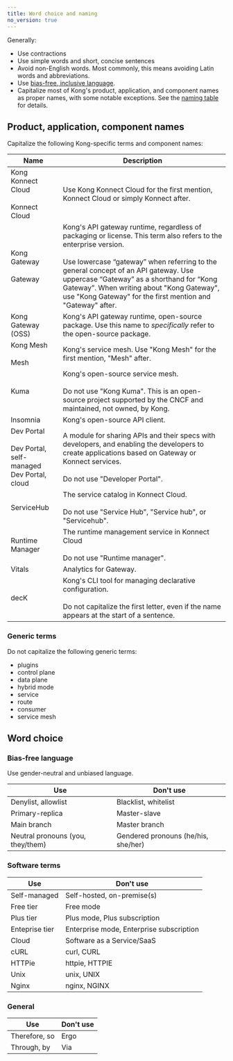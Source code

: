 ```yaml
---
title: Word choice and naming
no_version: true
---
```


Generally:
* Use contractions
* Use simple words and short, concise sentences
* Avoid non-English words. Most commonly, this means avoiding Latin words and abbreviations.
* Use [bias-free, inclusive language](#bias-free-language).
* Capitalize most of Kong's product, application, and component names as proper names, with some notable exceptions. See the [naming table](#product-application-component-names) for details.

## Product, application, component names

Capitalize the following Kong-specific terms and component names:

Name | Description
-----|------------
Kong Konnect Cloud <br><br> Konnect Cloud | Use Kong Konnect Cloud for the first mention, Konnect Cloud or simply Konnect after.
Kong Gateway <br><br> Gateway | Kong's API gateway runtime, regardless of packaging or license. This term also refers to the enterprise version. <br><br> Use lowercase “gateway” when referring to the general concept of an API gateway. Use uppercase “Gateway” as a shorthand for “Kong Gateway”. When writing about "Kong Gateway", use "Kong Gateway" for the first mention and "Gateway" after.
Kong Gateway (OSS) | Kong's API gateway runtime, open-source package. Use this name to _specifically_ refer to the open-source package.
Kong Mesh <br><br> Mesh | Kong's service mesh. Use "Kong Mesh" for the first mention, "Mesh" after.
Kuma | Kong's open-source service mesh. <br><br> <i class="fa fa-times"></i> Do not use "Kong Kuma". This is an open-source project supported by the CNCF and maintained, not owned, by Kong.
Insomnia | Kong's open-source API client.
Dev Portal <br><br> Dev Portal, self-managed <br> Dev Portal, cloud | A module for sharing APIs and their specs with developers, and enabling the developers to create applications based on Gateway or Konnect services. <br><br> <i class="fa fa-times"></i> Do not use "Developer Portal".
ServiceHub | The service catalog in Konnect Cloud. <br><br><i class="fa fa-times"></i> Do not use "Service Hub", "Service hub", or "Servicehub".
Runtime Manager | The runtime management service in Konnect Cloud <br><br><i class="fa fa-times"></i> Do not use "Runtime manager".
Vitals | Analytics for Gateway.
decK | Kong's CLI tool for managing declarative configuration.<br><br><i class="fa fa-times"></i> Do not capitalize the first letter, even if the name appears at the start of a sentence.

### Generic terms

Do not capitalize the following generic terms:
- plugins
- control plane
- data plane
- hybrid mode
- service
- route
- consumer
- service mesh

## Word choice

### Bias-free language

Use gender-neutral and unbiased language.

Use <i class="fa fa-check"></i> | Don't use <i class="fa fa-times"></i>
--------------------------------|--------------------------------------
Denylist, allowlist             | Blacklist, whitelist
Primary-replica                 | Master-slave
Main branch                     | Master branch
Neutral pronouns (you, they/them) | Gendered pronouns (he/his, she/her)

### Software terms

Use <i class="fa fa-check"></i> | Don't use <i class="fa fa-times"></i>
--------------------------------|--------------------------------------
Self-managed                    | Self-hosted, on-premise(s)
Free tier                       | Free mode
Plus tier                       | Plus mode, Plus subscription
Enteprise tier                  | Enterprise mode, Enterprise subscription
Cloud                           | Software as a Service/SaaS
cURL                            | curl, CURL
HTTPie                          | httpie, HTTPIE
Unix                            | unix, UNIX
Nginx                           | nginx, NGINX

### General

Use <i class="fa fa-check"></i> | Don't use <i class="fa fa-times"></i>
--------------------------------|--------------------------------------
Therefore, so                   | Ergo
Through, by                     | Via
